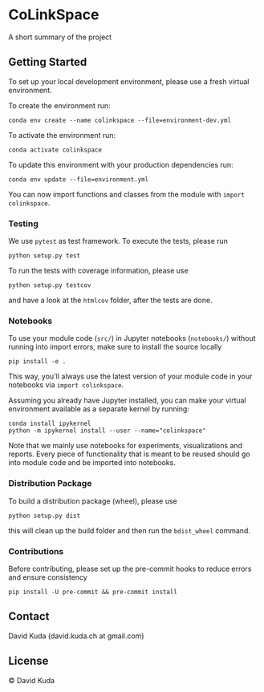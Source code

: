 # CoLinkSpace

A short summary of the project

## Getting Started

To set up your local development environment, please use a fresh virtual environment.

To create the environment run:

    conda env create --name colinkspace --file=environment-dev.yml

To activate the environment run:

    conda activate colinkspace

To update this environment with your production dependencies run:

    conda env update --file=environment.yml

You can now import functions and classes from the module with `import colinkspace`.

### Testing

We use `pytest` as test framework. To execute the tests, please run

    python setup.py test

To run the tests with coverage information, please use

    python setup.py testcov

and have a look at the `htmlcov` folder, after the tests are done.

### Notebooks

To use your module code (`src/`) in Jupyter notebooks (`notebooks/`) without running into import errors, make sure to install the source locally

    pip install -e .

This way, you'll always use the latest version of your module code in your notebooks via `import colinkspace`.

Assuming you already have Jupyter installed, you can make your virtual environment available as a separate kernel by running:

    conda install ipykernel
    python -m ipykernel install --user --name="colinkspace"

Note that we mainly use notebooks for experiments, visualizations and reports. Every piece of functionality that is meant to be reused should go into module code
and be imported into notebooks.

### Distribution Package

To build a distribution package (wheel), please use

    python setup.py dist

this will clean up the build folder and then run the `bdist_wheel` command.

### Contributions

Before contributing, please set up the pre-commit hooks to reduce errors and ensure consistency

    pip install -U pre-commit && pre-commit install

## Contact

David Kuda (david.kuda.ch at gmail.com)

## License

© David Kuda

